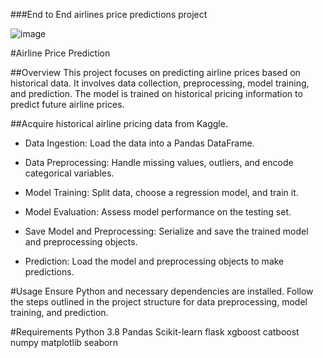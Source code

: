 ###End to End airlines price predictions project

![image](https://github.com/Tarique-dataEngineer/airline_price_prediction/assets/126495978/c152d2ee-59e7-4883-b91b-f99ba9f75173)

#Airline Price Prediction


##Overview
This project focuses on predicting airline prices based on historical data. It involves data collection, preprocessing, model training, and prediction. The model is trained on historical pricing information to predict future airline prices.


##Acquire historical airline pricing data from Kaggle.
- Data Ingestion:
   Load the data into a Pandas DataFrame.

- Data Preprocessing:
   Handle missing values, outliers, and encode categorical variables.

- Model Training:
   Split data, choose a regression model, and train it.

- Model Evaluation:
   Assess model performance on the testing set.

- Save Model and Preprocessing:
   Serialize and save the trained model and preprocessing objects.

- Prediction:
    Load the model and preprocessing objects to make predictions.

#Usage
Ensure Python and necessary dependencies are installed.
Follow the steps outlined in the project structure for data preprocessing, model training, and prediction.

#Requirements
Python 3.8
Pandas
Scikit-learn
flask
xgboost
catboost
numpy
matplotlib
seaborn

